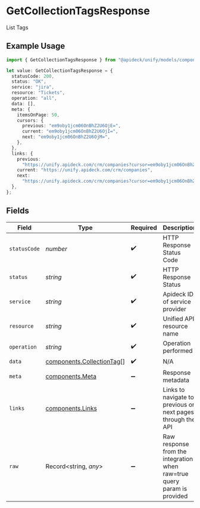 # GetCollectionTagsResponse

List Tags

## Example Usage

```typescript
import { GetCollectionTagsResponse } from "@apideck/unify/models/components";

let value: GetCollectionTagsResponse = {
  statusCode: 200,
  status: "OK",
  service: "jira",
  resource: "Tickets",
  operation: "all",
  data: [],
  meta: {
    itemsOnPage: 50,
    cursors: {
      previous: "em9oby1jcm06OnBhZ2U6OjE=",
      current: "em9oby1jcm06OnBhZ2U6OjI=",
      next: "em9oby1jcm06OnBhZ2U6OjM=",
    },
  },
  links: {
    previous:
      "https://unify.apideck.com/crm/companies?cursor=em9oby1jcm06OnBhZ2U6OjE%3D",
    current: "https://unify.apideck.com/crm/companies",
    next:
      "https://unify.apideck.com/crm/companies?cursor=em9oby1jcm06OnBhZ2U6OjM",
  },
};
```

## Fields

| Field                                                                   | Type                                                                    | Required                                                                | Description                                                             | Example                                                                 |
| ----------------------------------------------------------------------- | ----------------------------------------------------------------------- | ----------------------------------------------------------------------- | ----------------------------------------------------------------------- | ----------------------------------------------------------------------- |
| `statusCode`                                                            | *number*                                                                | :heavy_check_mark:                                                      | HTTP Response Status Code                                               | 200                                                                     |
| `status`                                                                | *string*                                                                | :heavy_check_mark:                                                      | HTTP Response Status                                                    | OK                                                                      |
| `service`                                                               | *string*                                                                | :heavy_check_mark:                                                      | Apideck ID of service provider                                          | jira                                                                    |
| `resource`                                                              | *string*                                                                | :heavy_check_mark:                                                      | Unified API resource name                                               | Tickets                                                                 |
| `operation`                                                             | *string*                                                                | :heavy_check_mark:                                                      | Operation performed                                                     | all                                                                     |
| `data`                                                                  | [components.CollectionTag](../../models/components/collectiontag.md)[]  | :heavy_check_mark:                                                      | N/A                                                                     |                                                                         |
| `meta`                                                                  | [components.Meta](../../models/components/meta.md)                      | :heavy_minus_sign:                                                      | Response metadata                                                       |                                                                         |
| `links`                                                                 | [components.Links](../../models/components/links.md)                    | :heavy_minus_sign:                                                      | Links to navigate to previous or next pages through the API             |                                                                         |
| `raw`                                                                   | Record<string, *any*>                                                   | :heavy_minus_sign:                                                      | Raw response from the integration when raw=true query param is provided |                                                                         |